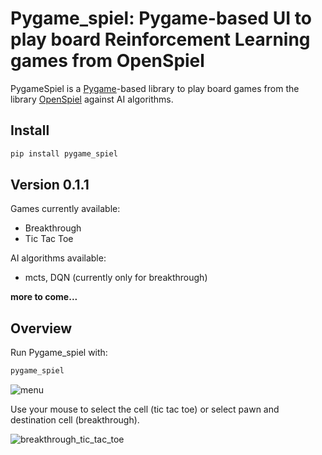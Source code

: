 # Pygame_spiel: Pygame-based UI to play board Reinforcement Learning games from OpenSpiel
PygameSpiel is a [Pygame](https://www.pygame.org)-based library to play board games from the library [OpenSpiel](https://github.com/google-deepmind/open_spiel) against AI algorithms.

## Install
```bash
pip install pygame_spiel
```

## Version 0.1.1
Games currently available: 
* Breakthrough
* Tic Tac Toe

AI algorithms available:
* mcts, DQN (currently only for breakthrough)

**more to come...**

## Overview
Run Pygame_spiel with:

```bash
pygame_spiel
```
![menu](https://github.com/giogix2/pygame_spiel/assets/5859539/aa0f41c8-a619-489d-bbef-592555fb8afa)

Use your mouse to select the cell (tic tac toe) or select pawn and destination cell (breakthrough).

![breakthrough_tic_tac_toe](https://github.com/giogix2/pygame_spiel/assets/5859539/dd5f8709-f383-497e-8317-a113ca50d1e7)
